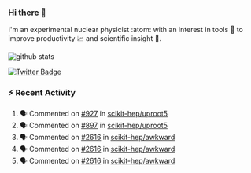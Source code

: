 ### Hi there 👋 

I'm an experimental nuclear physicist :atom: with an interest in tools :wrench: to improve productivity :chart_with_upwards_trend: and scientific insight :telescope:.

![github stats](https://github-readme-stats.vercel.app/api?username=agoose77&show_icons=true&hide_rank=true&hide_title=true&bg_color=30,e76445,904e95&text_color=efe3ec&icon_color=efe3ec)
<!--
**agoose77/agoose77** is a ✨ _special_ ✨ repository because its `README.md` (this file) appears on your GitHub profile.

Here are some ideas to get you started:

- 🔭 I’m currently working on ...
- 🌱 I’m currently learning ...
- 👯 I’m looking to collaborate on ...
- 🤔 I’m looking for help with ...
- 💬 Ask me about ...
- 📫 How to reach me: ...
- 😄 Pronouns: ...
- ⚡ Fun fact: ...
-->

[![Twitter Badge](https://img.shields.io/twitter/follow/agoose77?style=flat-square&logo=Twitter&logoColor=white&color=cornflowerblue)](https://twitter.com/agoose77)

### :zap: Recent Activity

<!--START_SECTION:activity-->
1. 🗣 Commented on [#927](https://github.com/scikit-hep/uproot5/pull/927#issuecomment-1668235357) in [scikit-hep/uproot5](https://github.com/scikit-hep/uproot5)
2. 🗣 Commented on [#897](https://github.com/scikit-hep/uproot5/issues/897#issuecomment-1668096971) in [scikit-hep/uproot5](https://github.com/scikit-hep/uproot5)
3. 🗣 Commented on [#2616](https://github.com/scikit-hep/awkward/pull/2616#issuecomment-1667825759) in [scikit-hep/awkward](https://github.com/scikit-hep/awkward)
4. 🗣 Commented on [#2616](https://github.com/scikit-hep/awkward/pull/2616#issuecomment-1667704440) in [scikit-hep/awkward](https://github.com/scikit-hep/awkward)
5. 🗣 Commented on [#2616](https://github.com/scikit-hep/awkward/pull/2616#issuecomment-1666920708) in [scikit-hep/awkward](https://github.com/scikit-hep/awkward)
<!--END_SECTION:activity-->
